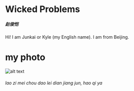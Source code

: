# Wicked Problems
##### 赵俊恺
Hi! I am Junkai or Kyle (my English name). I am from Beijing.
# my photo 
![alt text](http://5b0988e595225.cdn.sohucs.com/images/20171122/d63ec3adb4404b0398192210543b0726.jpeg)



###### lao zi mei chou dao lei dian jiang jun, hao qi ya 



